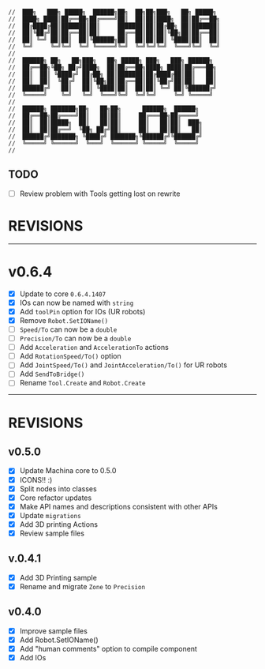 ```text
//  ███╗   ███╗ █████╗  ██████╗██╗  ██╗██╗███╗   ██╗ █████╗
//  ████╗ ████║██╔══██╗██╔════╝██║  ██║██║████╗  ██║██╔══██╗
//  ██╔████╔██║███████║██║     ███████║██║██╔██╗ ██║███████║
//  ██║╚██╔╝██║██╔══██║██║     ██╔══██║██║██║╚██╗██║██╔══██║
//  ██║ ╚═╝ ██║██║  ██║╚██████╗██║  ██║██║██║ ╚████║██║  ██║
//  ╚═╝     ╚═╝╚═╝  ╚═╝ ╚═════╝╚═╝  ╚═╝╚═╝╚═╝  ╚═══╝╚═╝  ╚═╝
//                                                          
//  ██████╗ ██╗   ██╗███╗   ██╗ █████╗ ███╗   ███╗ ██████╗
//  ██╔══██╗╚██╗ ██╔╝████╗  ██║██╔══██╗████╗ ████║██╔═══██╗
//  ██║  ██║ ╚████╔╝ ██╔██╗ ██║███████║██╔████╔██║██║   ██║
//  ██║  ██║  ╚██╔╝  ██║╚██╗██║██╔══██║██║╚██╔╝██║██║   ██║
//  ██████╔╝   ██║   ██║ ╚████║██║  ██║██║ ╚═╝ ██║╚██████╔╝
//  ╚═════╝    ╚═╝   ╚═╝  ╚═══╝╚═╝  ╚═╝╚═╝     ╚═╝ ╚═════╝
//                                                         
//  ██████╗ ███████╗██╗   ██╗██╗      ██████╗  ██████╗      
//  ██╔══██╗██╔════╝██║   ██║██║     ██╔═══██╗██╔════╝      
//  ██║  ██║█████╗  ██║   ██║██║     ██║   ██║██║  ███╗     
//  ██║  ██║██╔══╝  ╚██╗ ██╔╝██║     ██║   ██║██║   ██║     
//  ██████╔╝███████╗ ╚████╔╝ ███████╗╚██████╔╝╚██████╔╝     
//  ╚═════╝ ╚══════╝  ╚═══╝  ╚══════╝ ╚═════╝  ╚═════╝      
//                                                          
```

## TODO
- [ ] Review problem with Tools getting lost on rewrite


# REVISIONS
---
# v0.6.4
- [x] Update to core `0.6.4.1407`
- [x] IOs can now be named with `string`
- [x] Add `toolPin` option for IOs (UR robots)
- [x] Remove `Robot.SetIOName()`
- [ ] `Speed/To` can now be a `double`
- [ ] `Precision/To` can now be a `double`
- [ ] Add `Acceleration` and `AccelerationTo` actions
- [ ] Add `RotationSpeed/To()` option
- [ ] Add `JointSpeed/To()` and `JointAcceleration/To()` for UR robots
- [ ] Add `SendToBridge()`
- [ ] Rename `Tool.Create` and `Robot.Create`

---
# REVISIONS
## v0.5.0
- [x] Update Machina core to 0.5.0
- [x] ICONS!! :)
- [x] Split nodes into classes
- [x] Core refactor updates
- [x] Make API names and descriptions consistent with other APIs
- [x] Update `migrations`
- [x] Add 3D printing Actions
- [x] Review sample files

## v.0.4.1
- [x] Add 3D Printing sample
- [x] Rename and migrate `Zone` to `Precision`

## v0.4.0
- [x] Improve sample files
- [x] Add Robot.SetIOName()
- [x] Add "human comments" option to compile component
- [x] Add IOs
